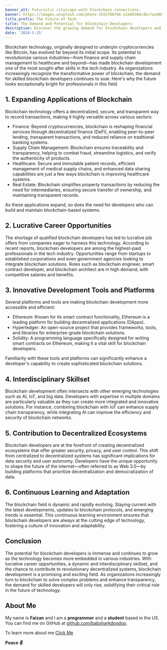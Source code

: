```yaml
---
banner_alt: Futuristic cityscape with blockchain connections.
banner: https://images.unsplash.com/photo-1555786766-e1e69380c4bc?q=80&w=2068&auto=format&fit=crop&ixlib=rb-4.0.3&ixid=M3wxMjA3fDB8MHxwaG90by1wYWdlfHx8fGVufDB8fHx8fA%3D%3D
title_prefix: The Future of Tech
title: The Demand and Potential for Blockchain Developers
description: Discover the growing demand for blockchain developers and explore why this field is one of the most promising in tech, with vast applications and lucrative career opportunities.
date: '2024-5-25'
---
```


Blockchain technology, originally designed to underpin cryptocurrencies like Bitcoin, has evolved far beyond its initial scope. Its potential to revolutionize various industries—from finance and supply chain management to healthcare and beyond—has made blockchain development one of the most sought-after skills in the tech industry. As organizations increasingly recognize the transformative power of blockchain, the demand for skilled blockchain developers continues to soar. Here's why the future looks exceptionally bright for professionals in this field.

## 1. Expanding Applications of Blockchain

Blockchain technology offers a decentralized, secure, and transparent way to record transactions, making it highly versatile across various sectors:

-   Finance: Beyond cryptocurrencies, blockchain is reshaping financial services through decentralized finance (DeFi), enabling peer-to-peer lending, transparent transactions, and reduced reliance on traditional banking systems.
-   Supply Chain Management: Blockchain ensures traceability and transparency, helping to combat fraud, streamline logistics, and verify the authenticity of products.
-   Healthcare: Secure and immutable patient records, efficient management of medical supply chains, and enhanced data sharing capabilities are just a few ways blockchain is improving healthcare systems.
-   Real Estate: Blockchain simplifies property transactions by reducing the need for intermediaries, ensuring secure transfer of ownership, and maintaining transparent records.

As these applications expand, so does the need for developers who can build and maintain blockchain-based systems.

## 2. Lucrative Career Opportunities

The shortage of qualified blockchain developers has led to lucrative job offers from companies eager to harness this technology. According to recent reports, blockchain developers are among the highest-paid professionals in the tech industry. Opportunities range from startups to established corporations and even government agencies looking to integrate blockchain solutions. Roles such as blockchain engineer, smart contract developer, and blockchain architect are in high demand, with competitive salaries and benefits.

## 3. Innovative Development Tools and Platforms

Several platforms and tools are making blockchain development more accessible and efficient:

-   Ethereum: Known for its smart contract functionality, Ethereum is a leading platform for building decentralized applications (DApps).
-   Hyperledger: An open-source project that provides frameworks, tools, and libraries for enterprise-grade blockchain solutions.
-   Solidity: A programming language specifically designed for writing smart contracts on Ethereum, making it a vital skill for blockchain developers.

Familiarity with these tools and platforms can significantly enhance a developer's capability to create sophisticated blockchain solutions.

## 4. Interdisciplinary Skillset

Blockchain development often intersects with other emerging technologies such as AI, IoT, and big data. Developers with expertise in multiple domains are particularly valuable as they can create more integrated and innovative solutions. For instance, combining blockchain with IoT can enhance supply chain transparency, while integrating AI can improve the efficiency and security of blockchain networks.

## 5. Contribution to Decentralized Ecosystems

Blockchain developers are at the forefront of creating decentralized ecosystems that offer greater security, privacy, and user control. This shift from centralized to decentralized systems has significant implications for data security and user autonomy. Developers have the unique opportunity to shape the future of the internet—often referred to as Web 3.0—by building platforms that prioritize decentralization and democratization of data.

## 6. Continuous Learning and Adaptation

The blockchain field is dynamic and rapidly evolving. Staying current with the latest developments, updates to blockchain protocols, and emerging trends is essential. This continuous learning environment ensures that blockchain developers are always at the cutting edge of technology, fostering a culture of innovation and adaptability.

## Conclusion

The potential for blockchain developers is immense and continues to grow as the technology becomes more embedded in various industries. With lucrative career opportunities, a dynamic and interdisciplinary skillset, and the chance to contribute to revolutionary decentralized systems, blockchain development is a promising and exciting field. As organizations increasingly turn to blockchain to solve complex problems and enhance transparency, the demand for skilled developers will only rise, solidifying their critical role in the future of technology.

## **About Me**

My name is **Faizan** and I am a **programmer** and a **student** based in the US. You can find me on GitHub at [github.com/babsharkdoodoo](https://github.com/babsharkdoodoo).

To learn more about me [Click Me](https://faizanak.vercel.app/blog/about)

**Peace ✌**

